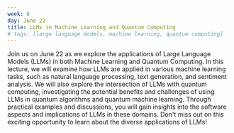 ```yaml
---
week: 6
day: June 22
title: LLMs in Machine Learning and Quantum Computing
# tags: [large language models, machine learning, quantum computing]
---
```


Join us on June 22 as we explore the applications of Large Language Models (LLMs) in both Machine Learning and Quantum Computing. In this lecture, we will examine how LLMs are applied in various machine learning tasks, such as natural language processing, text generation, and sentiment analysis. We will also explore the intersection of LLMs with quantum computing, investigating the potential benefits and challenges of using LLMs in quantum algorithms and quantum machine learning. Through practical examples and discussions, you will gain insights into the software aspects and implications of LLMs in these domains. Don't miss out on this exciting opportunity to learn about the diverse applications of LLMs!